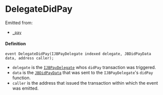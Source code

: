 # DelegateDidPay

Emitted from:

* [`_pay`](/dev/api/v2/contracts/or-payment-terminals/or-abstract/jbpayoutredemptionpaymentterminal/write/-_pay.md)

#### Definition

```
event DelegateDidPay(IJBPayDelegate indexed delegate, JBDidPayData data, address caller);
```

* `delegate` is the [`IJBPayDelegate`](/dev/api/v2/interfaces/ijbpaydelegate.md) whos `didPay` transaction was triggered.
* `data` is the [`JBDidPayData`](/dev/api/v2/data-structures/jbdidpaydata.md) that was sent to the `IJBPayDelegate`'s `didPay` function.
* `caller` is the address that issued the transaction within which the event was emitted.
